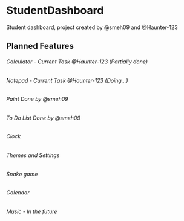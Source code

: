 # StudentDashboard
Student dashboard, project created by @smeh09 and @Haunter-123


## Planned Features
###### Calculator - Current Task @Haunter-123 (Partially done)
###### Notepad - Current Task @Haunter-123 (Doing...)
###### Paint Done by @smeh09
###### To Do List Done by @smeh09
###### Clock
###### Themes and Settings
###### Snake game
###### Calendar
###### Music - In the future
